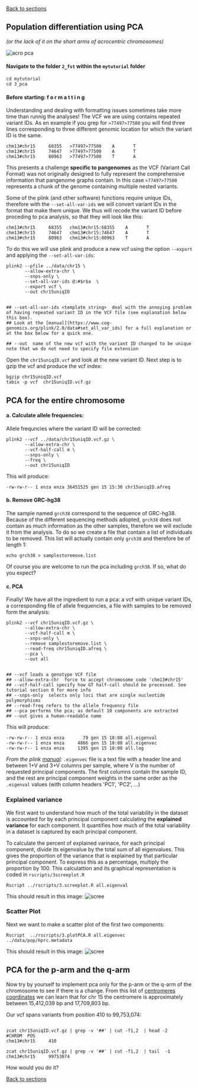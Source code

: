 [Back to sections](/#tutorial-sections)

## Population differentiation using PCA 
_(or the lack of it on the short arms of acrocentric chromosomes)_

![acro pca](../img/pangenome_pca.png)


#### Navigate to the folder `2_fst` within the `mytutorial` folder 

```shell
cd mytutorial
cd 3_pca
```

#### Before starting: f o r m a t t i n g 

Understanding and dealing with formatting issues sometimes take more time than runnig the analyses! The VCF we are using contains repeated variant IDs. As en example if you grep for `>77497>77500`  you will find three lines corresponding to three different genomic location for which the variant ID is the same. 

```shell
chm13#chr15     68355   >77497>77500    A       T
chm13#chr15     74647   >77497>77500    A       T
chm13#chr15     80963   >77497>77500    T       A
```

This presents a challenge **specific to pangenomes** as the VCF (Variant Call Format) was not originally designed to fully represent the comprehensive information that pangenome graphs contain. In this case `>77497>77500`  represents a chunk of the genome containing multiple nested variants.  

Some of the plink (and other software) functions require unique IDs, therefore with the `--set-all-var-ids` we will convert variant IDs in the format that make them unique. We thus will recode the variant ID before proceding to pca analysis, so that they will look like this: 

```shell
chm13#chr15     68355   chm13#chr15:68355    A       T
chm13#chr15     74647   chm13#chr15:74647    A       T
chm13#chr15     80963   chm13#chr15:80963    T       A
```

To do this we will use plink and produce a new vcf using the option `--export`  and applying the `--set-all-var-ids`: 

```shell
plink2 --pfile ../data/chr15 \
       --allow-extra-chr \
       --snps-only \
       --set-all-var-ids @:#$r$a  \
       --export vcf \
       --out chr15uniqID


## --set-all-var-ids <template string>  deal with the annoying problem of having repeated variant ID in the VCF file (see explanation below this box). 
## Look at the [manual](https://www.cog-genomics.org/plink/2.0/data#set_all_var_ids) for a full explanation or at the box below for a quick one. 

## --out  name of the new vcf with the variant ID changed to be unique note that we do not need to specify file extension 
```

Open the `chr15uniqID.vcf` and look at the new variant ID. Next step is to gzip the vcf and produce the vcf index: 

```shell
bgzip chr15uniqID.vcf 
tabix -p vcf  chr15uniqID.vcf.gz
```

## PCA for the entire chromosome

<!---If you did not have enough time to refromat the vcf you can use this one already formatted: --->


#### a. Calculate allele frequencies: 
Allele frequncies where the variant ID will be corrected:

```shell
plink2 --vcf ../data/chr15uniqID.vcf.gz \
       --allow-extra-chr \
       --vcf-half-call m \
       --snps-only \
       --freq \
       --out chr15uniqID 
```

This will produce: 
```shell
-rw-rw-r-- 1 enza enza 36451525 gen 15 15:30 chr15uniqID.afreq
```

#### b. Remove GRC-hg38 
The sample named `grch38` correspond to the sequence of GRC-hg38. Because of the different sequencing methods adopted, `grch38` does not contain as much information as the other samples, therefore we will exclude it from the analysis. To do so we create a file that contain a list of individuals to be removed. This list will actually contain only `grch38`  and therefore be of length 1: 

```shell
echo grch38 > samplestoremove.list

``` 
Of course you are welcome to run the pca including `grch38`. If so, what do you expect? 

#### c. PCA 
Finally! We have all the ingredient to run a pca: a vcf with unique variant IDs, a corresponding file of allele frequencies, a file with samples to be removed form the analysis: 

```shell 
plink2 --vcf chr15uniqID.vcf.gz \
       --allow-extra-chr \
       --vcf-half-call m \
       --snps-only \
       --remove samplestoremove.list \
       --read-freq chr15uniqID.afreq \
       --pca \
       --out all


## --vcf loads a genotype VCF file
## --allow-extra-chr  force to accept chromosome code 'chm13#chr15'
## --vcf-half-call specify how GT half-call should be processed. See tutorial section 0 for more info
## --snps-only  selects only loci that are single nucleotide polymorphisms 
## --read-freq refers to the allele frequency file 
## --pca performs the pca; as default 10 components are extracted 
## --out gives a human-readable name 

```
This will produce: 

```shell
-rw-rw-r-- 1 enza enza       79 gen 15 18:08 all.eigenval
-rw-rw-r-- 1 enza enza     4866 gen 15 18:08 all.eigenvec
-rw-rw-r-- 1 enza enza     1395 gen 15 18:08 all.log
```

_From the plink [manual](https://www.cog-genomics.org/plink/2.0/formats#eigenvec):_  `.eigenvec` file is a text file with a header line and between 1+V and 3+V columns per sample, where V is the number of requested principal components. The first columns contain the sample ID, and the rest are principal component weights in the same order as the `.eigenval` values (with column headers 'PC1', 'PC2', ...)

### Explained variance 
We first want to understand how much of the total variability in the dataset is accounted for by each principal component calculating the **explained variance** for each component. It quantifies how much of the total variability in a dataset is captured by each principal component. 

To calculate the percent of explained varinace, for each principal component, divide its eigenvalue by the total sum of all eigenvalues. This gives the proportion of the variance that is explained by that particular principal component. To express this as a percentage, multiply the proportion by 100. This calculattion and its graphical representation is coded in `rscripts/3screeplot.R`

```shell
Rscript ../rscripts/3.screeplot.R all.eigenval 
```

This should result in this image: 
![scree](../img/all.eigenvalscree.png)

### Scatter Plot 
Next we want to make a scatter plot of the first two components: 

```shell
Rscript  ../rscripts/3.plotPCA.R all.eigenvec  ../data/pop/hprc.metadata
```
This should result in this image: 
![scree](../img/all.eigenvec.pca.png)


## PCA for the p-arm and the q-arm 

Now try by yourself to implement pca only for the p-arm or the q-arm of the chromosome to see if there is a change. 
From this list of [centromeres coordinates](https://github.com/pangenome/chromosome_communities/blob/main/data/chm13.centromeres.approximate.bed) we can learn that for chr 15 the centromere is approximately between 15,412,039 bp and 17,709,803 bp. 

Our vcf spans variants from position 410 to 99,753,074: 

```shell

zcat chr15uniqID.vcf.gz | grep -v '##' | cut -f1,2  | head -2 
#CHROM  POS
chm13#chr15     410

zcat chr15uniqID.vcf.gz | grep -v '##' | cut -f1,2  | tail  -1 
chm13#chr15     99753074
```

How would you do it? 

[Back to sections](/#tutorial-sections)

<!---
We can make two sub-vcfs each containing only markers from the p-arm or the q-arm  

```shell 
bcftools view -O z  -o p-arm.vcf.gz chr15uniqID.vcf.gz  -r chm13#chr15:0-15412039 
tabix -p vcf p-arm.vcf.gz

bcftools view -O z  -o q-arm.vcf.gz chr15uniqID.vcf.gz  -r chm13#chr15:17709803-99753074 
tabix -p vcf q-arm.vcf.gz


plink2 --vcf p-arm.vcf.gz \
       --allow-extra-chr \
       --vcf-half-call m \
       --snps-only \
       --remove samplestoremove.list \
       --read-freq chr15uniqID.afreq \
       --rm-dup exclude-mismatch \
       --pca \
       --out p-arm

plink2 --vcf q-arm.vcf.gz \
       --allow-extra-chr \
       --vcf-half-call m \
       --snps-only \
       --remove samplestoremove.list \
       --read-freq chr15uniqID.afreq \
       --pca \
       --out q-arm
```




```
for ass in chm13 hg38; do for c in $(seq 1 22); do 
plink2 --vcf chr$c.confident.SNPs.noRef.recode.vcf.gz\
--double-id \
--set-all-var-ids @:#$r:$a \
--rm-dup exclude-mismatch \
--vcf-half-call m \
--maf 0.01 \
--freq \
--out chr$c.confident.SNPs | \
plink2 --vcf chr$c.confident.SNPs.noRef.recode.vcf.gz \
--double-id \
--set-all-var-ids @:#$r:$a \
--rm-dup exclude-mismatch \
--vcf-half-call m \
--make-bed \
--read-freq chr$c.confident.SNPs.afreq \
--pca \
--out chr$c.confident.SNPs ; done
```
#### 7. Extract variants on p arm
```
for c in $(seq 1 22); do 
bcftools view -R chr$c.chm13.pArm_coord.txt \
-O z \
-o chr$c.confident.SNPs.pArm.vcf.gz chr$c.confident.SNPs.noRef.recode.vcf.gz | \
tabix -p vcf chr$c.confident.SNPs.pArm.vcf.gz; done
```
#### 8. Extract variants on q arm
```
for ass in chm13 hg38; do for c in $(seq 1 22); do
bcftools view -R chr$c.chm13.qArm_coord.txt \
-O z \
-o chr$c.confident.SNPs.qArm.vcf.gz \
chr$c.confident.SNPs.noRef.recode.vcf.gz | \
tabix -p vcf chr$c.confident.SNPs.qArm.vcf.gz; done
```
#### 9. PCA using variants on p and q arms

#### 10. Cluster analysis and plot
```
Rscript scr/clusterAnalysis.R \
pathToImputFiles \
length \
assembly \
method \
pathToOutputFile


Rscript scr/plotClustersHprc.R \
pathToImputFiles \
pathToPlot
```

#### 11. PCA plot
```
## put together eigenvec files
python3 scr/appendEigenvec.py \
-i "pathToImputFiles" \
-met method \
-ass assembly \
-len lehgth \
-o pathToOutputFile

Rscript scr/PCA_plot.R "pathToImputFiles" \
met \
pathToOtputPlot
``` 
---> 
